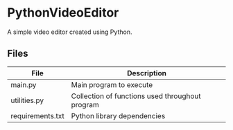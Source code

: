 # PythonVideoEditor
A simple video editor created using Python.

## Files
| File             | Description                                     |
|------------------|-------------------------------------------------|
| main.py          | Main program to execute                         |
| utilities.py     | Collection of functions used throughout program |
| requirements.txt | Python library dependencies                     |